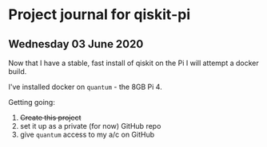 # Project journal for qiskit-pi


## Wednesday 03 June 2020

Now that I have a stable, fast install of qiskit on the Pi I will attempt a docker build.

I've installed docker on `quantum` - the 8GB Pi 4.
 
Getting going:
1. ~~Create this project~~
1. set it up as a private (for now) GitHub repo
1. give `quantum` access to my a/c on GitHub



